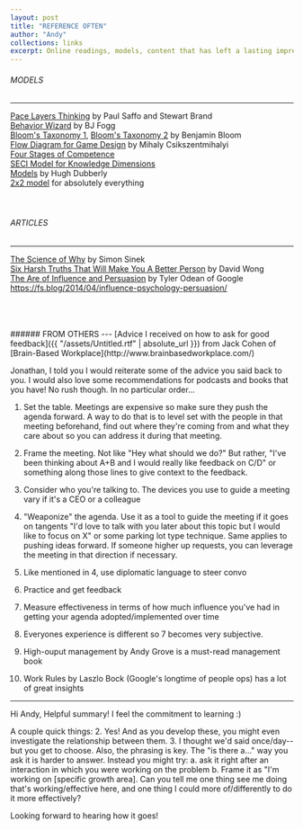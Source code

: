 ```yaml
---
layout: post
title: "REFERENCE OFTEN"
author: "Andy"
collections: links
excerpt: Online readings, models, content that has left a lasting impression on me, organized by the topic it covers.
---
```


###### MODELS
---

[Pace Layers Thinking](http://blog.longnow.org/02015/01/27/stewart-brand-pace-layers-thinking-at-the-interval/ "This model describes everything so well, but its application can be switched up to describe so many complex systems easily.") by Paul Saffo and Stewart Brand
<br>
[Behavior Wizard](http://www.behaviorwizard.org/wp/ "Behavior change is EVERYTHING. So is this website that visualizes it.") by BJ Fogg
<br>
[Bloom's Taxonomy 1](https://www.fractuslearning.com/blooms-taxonomy-verbs-free-chart/ "Used for prepping how polished or careful a project needs to be explains to get a desired outcome or level of retention."),
[Bloom's Taxonomy 2](https://upload.wikimedia.org/wikipedia/commons/2/24/Blooms_rose.svg)  by Benjamin Bloom
<br>
[Flow Diagram for Game Design](https://i.pinimg.com/originals/29/d1/3f/29d13f11f81e2bb61afdf51a414d4db6.jpg "Originally created for intrinsic motivation, this model has found a solid niche in the game design community for the optimal way to maintain attention and excitement. I've found it also works well for teaching or understanding a tough concept through interaction.") by  Mihaly Csikszentmihalyi
<br>
[Four Stages of Competence](https://en.wikipedia.org/wiki/Four_stages_of_competence)
<br>
[SECI Model for Knowledge Dimensions](https://en.wikipedia.org/wiki/SECI_model_of_knowledge_dimensions)
<br>
[Models](http://www.dubberly.com/models) by Hugh Dubberly
<br>
[2x2 model](https://medium.com/carbon-five/the-2x2-method-c7a5719d8e44) for absolutely everything
<br>
<br>
<br>

###### ARTICLES
---

[The Science of Why](https://startwithwhy.com/commit/the-science-of-why/) by Simon Sinek
<br>
[Six Harsh Truths That Will Make You A Better Person](http://www.cracked.com/blog/6-harsh-truths-that-will-make-you-better-person/) by David Wong
<br>
[The Are of Influence and Persuasion](https://firstround.com/review/master-the-art-of-influence-persuasion-as-a-skill-and-habit/) by Tyler Odean of Google
https://fs.blog/2014/04/influence-psychology-persuasion/


<br>
<br>
<br>
###### FROM OTHERS
---
[Advice I received on how to ask for good feedback]({{ "/assets/Untitled.rtf" | absolute_url }}) from Jack Cohen of [Brain-Based Workplace](http://www.brainbasedworkplace.com/)


Jonathan, I told you I would reiterate some of the advice you said back to you. I would also love some recommendations for podcasts and books that you have! No rush though.
In no particular order...
1. Set the table. Meetings are expensive so make sure they push the agenda forward. A way to do that is to level set with the people in that meeting beforehand, find out where they're coming from and what they care about so you can address it during that meeting.
2. Frame the meeting. Not like "Hey what should we do?"  But rather, "I've been thinking about A+B and I would really like feedback on C/D" or something along those lines to give context to the feedback.
3. Consider who you're talking to. The devices you use to guide a meeting vary if it's a CEO or a colleague
4. "Weaponize" the agenda. Use it as a tool to guide the meeting if it goes on tangents "I'd love to talk with you later about this topic but I would like to focus on X" or some parking lot type technique. Same applies to pushing ideas forward. If someone higher up requests, you can leverage the meeting in that direction if necessary.
5. Like mentioned in 4, use diplomatic language to steer convo
6. Practice and get feedback
7. Measure effectiveness in terms of how much influence you've had in getting your agenda adopted/implemented over time
8. Everyones experience is different so 7 becomes very subjective.


1. High-ouput management by Andy Grove is a must-read management book
2. Work Rules by Laszlo Bock (Google's longtime of people ops) has a lot of great insights

---

Hi Andy,
Helpful summary! I feel the commitment to learning :)

 A couple quick things:
2. Yes! And as you develop these, you might even investigate the relationship between them.
3. I thought we'd said once/day--but you get to choose. Also, the phrasing is key. The "is there a..." way you ask it is harder to answer. Instead you might try:
a. ask it right after an interaction in which you were working on the problem
b. Frame it as "I'm working on [specific growth area]. Can you tell me one thing see me doing that's working/effective here, and one thing I could more of/differently to do it more effectively?

Looking forward to hearing how it goes!
